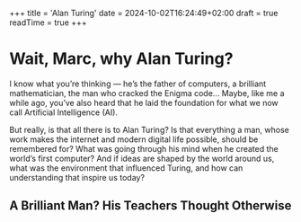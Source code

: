 +++
title = 'Alan Turing'
date = 2024-10-02T16:24:49+02:00
draft = true
readTime = true
+++

# Wait, Marc, why Alan Turing? 

I know what you’re thinking — he’s the father of computers, a brilliant mathematician, the man who cracked the Enigma code... Maybe, like me a while ago, you’ve also heard that he laid the foundation for what we now call Artificial Intelligence (AI).

But really, is that all there is to Alan Turing? Is that everything a man, whose work makes the internet and modern digital life possible, should be remembered for? What was going through his mind when he created the world’s first computer? And if ideas are shaped by the world around us, what was the environment that influenced Turing, and how can understanding that inspire us today?

## A Brilliant Man? His Teachers Thought Otherwise